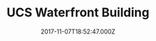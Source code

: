 ---
date: 2017-11-07T18:52:47.000Z
title: UCS Waterfront Building
latitude: 52.052624843338066
longitude: 1.163911390714958
category: checkin
---